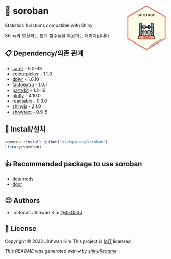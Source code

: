 # :yellow_heart: soroban <img src="logo.png" width="120" align="right"/>

Statistics functions compatible with Shiny

Shiny와 호환되는 통계 함수들을 제공하는 패키지입니다.

## :clipboard: Dependency/의존 관계

-   [caret](https://github.com/topepo/caret) - 6.0-93
-   [colourpicker](https://github.com/daattali/colourpicker) - 1.1.0
-   [dplyr](https://github.com/tidyverse/dplyr/) - 1.0.10
-   [factoextra](https://github.com/kassambara/factoextra) - 1.0.7
-   [partykit](http://partykit.r-forge.r-project.org/partykit/) - 1.2-16
-   [plotly](https://github.com/plotly/plotly.R) - 4.10.0
-   [reactable](https://github.com/glin/reactable/) - 0.3.0
-   [shinyjs](https://github.com/daattali/shinyjs) - 2.1.0
-   [showtext](https://github.com/yixuan/showtext) - 0.9-5

## :wrench: Install/설치

``` r
remotes::install_github('statgarten/soroban')
library(soroban)
```

## :+1: Recommended package to use soroban

-   [datamods](https://github.com/dreamRs/datamods)
-   [door](https://github.com/statgarten/door)

## :blush: Authors

-   :octocat: JInhwan Kim [\@jhk0530](http://github.com/jhk0530)

## :memo: License

Copyright :copyright: 2022 Jinhwan Kim This project is [MIT](https://opensource.org/licenses/MIT) licensed

*This README was generated with :two_hearts: by [shinyReadme](http://github.com/jhk0530/shinyReadme)*
